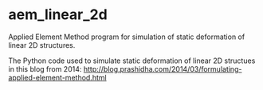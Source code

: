 # aem_linear_2d
Applied Element Method program for simulation of static deformation of linear 2D structures.

The Python code used to simulate static deformation of linear 2D structues in this blog from 2014: http://blog.prashidha.com/2014/03/formulating-applied-element-method.html
